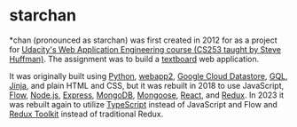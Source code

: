 # starchan

\*chan (pronounced as starchan) was first created in 2012 for as a project for [Udacity's Web Application Engineering course (CS253 taught by Steve Huffman)](https://youtube.com/watch?v=CRYn30--PPk). The assignment was to build a [textboard](https://en.wikipedia.org/wiki/Textboard) web application.

It was originally built using [Python](https://python.org), [webapp2](https://cloud.google.com/appengine/docs/legacy/standard/python/tools/webapp2), [Google Cloud Datastore](https://cloud.google.com/datastore), [GQL](https://cloud.google.com/datastore/docs/reference/gql_reference), [Jinja](https://jinja.palletsprojects.com), and plain HTML and CSS, but it was rebuilt in 2018 to use JavaScript, [Flow](https://flow.org), [Node.js](https://nodejs.org), [Express](https://expressjs.com), [MongoDB](https://mongodb.com), [Mongoose](https://mongoosejs.com), [React](https://react.dev), and [Redux](https://redux.js.org). In 2023 it was rebuilt again to utilize [TypeScript](https://typescriptlang.org) instead of JavaScript and Flow and [Redux Toolkit](https://redux-toolkit.js.org) instead of traditional Redux.
